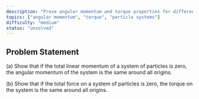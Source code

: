 ```yaml
---
description: "Prove angular momentum and torque properties for different origins"
topics: ["angular momentum", "torque", "particle systems"]
difficulty: "medium"
status: "unsolved"
---
```


## Problem Statement
(a) Show that if the total linear momentum of a system of particles is zero, the angular momentum of the system is the same around all origins.

(b) Show that if the total force on a system of particles is zero, the torque on the system is the same around all origins.
